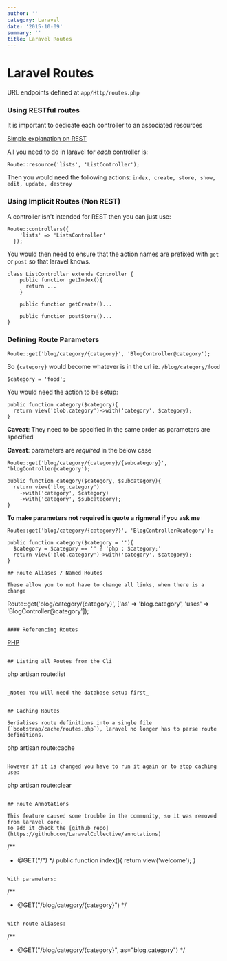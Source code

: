```yaml
---
author: ''
category: Laravel
date: '2015-10-09'
summary: ''
title: Laravel Routes
---
```

# Laravel Routes

URL endpoints defined at `app/Http/routes.php`

### Using RESTful routes

It is important to dedicate each controller to an associated resources

[Simple explanation on REST](http://stackoverflow.com/questions/551933/can-you-explain-the-web-concept-of-restful)

All you need to do in laravel for _each_ controller is:

```
Route::resource('lists', 'ListController');
```

Then you would need the following actions:
`index, create, store, show, edit, update, destroy`

### Using Implicit Routes (Non REST)

A controller isn't intended for REST then you can just use:

```
Route::controllers({
    'lists' => 'ListsController'
  });
```

You would then need to ensure that the action names are prefixed with `get` or `post` so that laravel knows.

```
class ListController extends Controller {
    public function getIndex(){
      return ...
    }

    public function getCreate()...

    public function postStore()...
}
```

### Defining Route Parameters

```
Route::get('blog/category/{category}', 'BlogController@category');
```

So `{category}` would become whatever is in the url ie. `/blog/category/food`

```
$category = 'food';
```

You would need the action to be setup:

```
public function category($category){
  return view('blob.category')->with('category', $category);
}
```

**Caveat**: They need to be specified in the same order as parameters are specified

**Caveat**: parameters are _required_ in the below case

```
Route::get('blog/category/{category}/{subcategory}', 'blogController@category');

public function category($category, $subcategory){
  return view('blog.category')
    ->with('category', $category)
    ->with('category', $subcategory);
}
```

**To make parameters not required is quote a rigmeral if you ask me**

```
Route::get('blog/category/{category?}', 'BlogController@category');

public function category($category = ''){
  $category = $category == '' ? 'php : $category;'
  return view('blob.category')->with('category', $category);
}

## Route Aliases / Named Routes

These allow you to not have to change all links, when there is a change

```
Route::get('blog/category/{category}',
  ['as' => 'blog.category', 'uses' => 'BlogController@category']);
```

#### Referencing Routes

```
<a href="{{ URL::route('blog.category', ['category' => 'php'])}}">PHP</a>
```

## Listing all Routes from the Cli

```
php artisan route:list
```

_Note: You will need the database setup first_


## Caching Routes

Serialises route definitions into a single file (`bootstrap/cache/routes.php`), laravel no longer has to parse route definitions.

```
                                              php artisan route:cache
```

However if it is changed you have to run it again or to stop caching use:

```
php artisan route:clear
```

## Route Annotations

This feature caused some trouble in the community, so it was removed from laravel core.
To add it check the [github repo](https://github.com/LaravelCollective/annotations)

```
/**
 * @GET("/")
 */
 public function index(){
   return view('welcome');
 }
```

With parameters:

```
/**
 * @GET("/blog/category/{category}")
 */
```

With route aliases:

```
/**
 * @GET("/blog/category/{category}", as="blog.category")
 */
```
